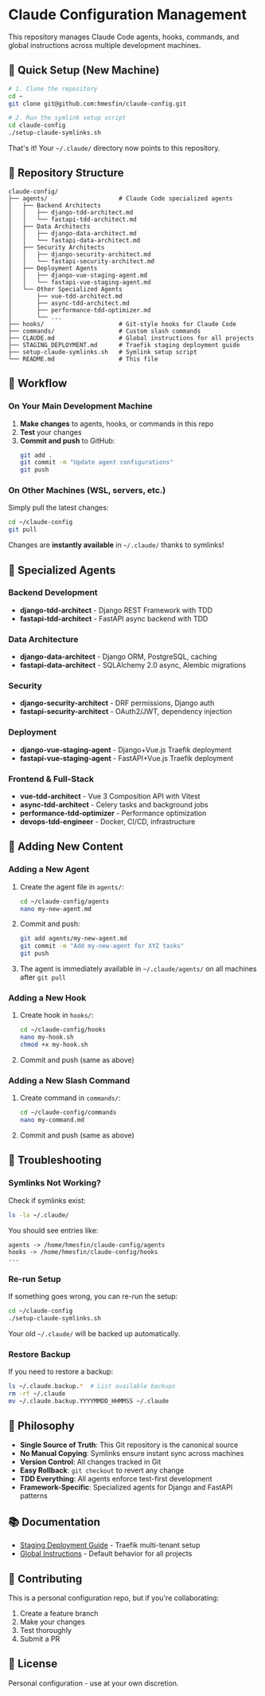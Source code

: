 # Claude Configuration Management

This repository manages Claude Code agents, hooks, commands, and global instructions across multiple development machines.

## 🚀 Quick Setup (New Machine)

```bash
# 1. Clone the repository
cd ~
git clone git@github.com:hmesfin/claude-config.git

# 2. Run the symlink setup script
cd claude-config
./setup-claude-symlinks.sh
```

That's it! Your `~/.claude/` directory now points to this repository.

## 📁 Repository Structure

```
claude-config/
├── agents/                    # Claude Code specialized agents
│   ├── Backend Architects
│   │   ├── django-tdd-architect.md
│   │   └── fastapi-tdd-architect.md
│   ├── Data Architects
│   │   ├── django-data-architect.md
│   │   └── fastapi-data-architect.md
│   ├── Security Architects
│   │   ├── django-security-architect.md
│   │   └── fastapi-security-architect.md
│   ├── Deployment Agents
│   │   ├── django-vue-staging-agent.md
│   │   └── fastapi-vue-staging-agent.md
│   └── Other Specialized Agents
│       ├── vue-tdd-architect.md
│       ├── async-tdd-architect.md
│       ├── performance-tdd-optimizer.md
│       └── ...
├── hooks/                     # Git-style hooks for Claude Code
├── commands/                  # Custom slash commands
├── CLAUDE.md                  # Global instructions for all projects
├── STAGING_DEPLOYMENT.md      # Traefik staging deployment guide
├── setup-claude-symlinks.sh   # Symlink setup script
└── README.md                  # This file
```

## 🔄 Workflow

### On Your Main Development Machine

1. **Make changes** to agents, hooks, or commands in this repo
2. **Test** your changes
3. **Commit and push** to GitHub:
   ```bash
   git add .
   git commit -m "Update agent configurations"
   git push
   ```

### On Other Machines (WSL, servers, etc.)

Simply pull the latest changes:

```bash
cd ~/claude-config
git pull
```

Changes are **instantly available** in `~/.claude/` thanks to symlinks!

## 🎯 Specialized Agents

### Backend Development
- **django-tdd-architect** - Django REST Framework with TDD
- **fastapi-tdd-architect** - FastAPI async backend with TDD

### Data Architecture
- **django-data-architect** - Django ORM, PostgreSQL, caching
- **fastapi-data-architect** - SQLAlchemy 2.0 async, Alembic migrations

### Security
- **django-security-architect** - DRF permissions, Django auth
- **fastapi-security-architect** - OAuth2/JWT, dependency injection

### Deployment
- **django-vue-staging-agent** - Django+Vue.js Traefik deployment
- **fastapi-vue-staging-agent** - FastAPI+Vue.js Traefik deployment

### Frontend & Full-Stack
- **vue-tdd-architect** - Vue 3 Composition API with Vitest
- **async-tdd-architect** - Celery tasks and background jobs
- **performance-tdd-optimizer** - Performance optimization
- **devops-tdd-engineer** - Docker, CI/CD, infrastructure

## 📝 Adding New Content

### Adding a New Agent

1. Create the agent file in `agents/`:
   ```bash
   cd ~/claude-config/agents
   nano my-new-agent.md
   ```

2. Commit and push:
   ```bash
   git add agents/my-new-agent.md
   git commit -m "Add my-new-agent for XYZ tasks"
   git push
   ```

3. The agent is immediately available in `~/.claude/agents/` on all machines after `git pull`

### Adding a New Hook

1. Create hook in `hooks/`:
   ```bash
   cd ~/claude-config/hooks
   nano my-hook.sh
   chmod +x my-hook.sh
   ```

2. Commit and push (same as above)

### Adding a New Slash Command

1. Create command in `commands/`:
   ```bash
   cd ~/claude-config/commands
   nano my-command.md
   ```

2. Commit and push (same as above)

## 🔧 Troubleshooting

### Symlinks Not Working?

Check if symlinks exist:
```bash
ls -la ~/.claude/
```

You should see entries like:
```
agents -> /home/hmesfin/claude-config/agents
hooks -> /home/hmesfin/claude-config/hooks
...
```

### Re-run Setup

If something goes wrong, you can re-run the setup:
```bash
cd ~/claude-config
./setup-claude-symlinks.sh
```

Your old `~/.claude/` will be backed up automatically.

### Restore Backup

If you need to restore a backup:
```bash
ls ~/.claude.backup.*  # List available backups
rm -rf ~/.claude
mv ~/.claude.backup.YYYYMMDD_HHMMSS ~/.claude
```

## 🎨 Philosophy

- **Single Source of Truth**: This Git repository is the canonical source
- **No Manual Copying**: Symlinks ensure instant sync across machines
- **Version Control**: All changes tracked in Git
- **Easy Rollback**: `git checkout` to revert any change
- **TDD Everything**: All agents enforce test-first development
- **Framework-Specific**: Specialized agents for Django and FastAPI patterns

## 📚 Documentation

- [Staging Deployment Guide](STAGING_DEPLOYMENT.md) - Traefik multi-tenant setup
- [Global Instructions](CLAUDE.md) - Default behavior for all projects

## 🤝 Contributing

This is a personal configuration repo, but if you're collaborating:

1. Create a feature branch
2. Make your changes
3. Test thoroughly
4. Submit a PR

## 📄 License

Personal configuration - use at your own discretion.
